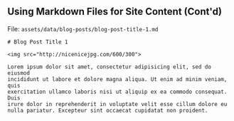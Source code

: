 ##  Using Markdown Files for Site Content (Cont'd)

File: `assets/data/blog-posts/blog-post-title-1.md`

    # Blog Post Title 1
    
    <img src="http://nicenicejpg.com/600/300">
    
    Lorem ipsum dolor sit amet, consectetur adipisicing elit, sed do eiusmod  
    incididunt ut labore et dolore magna aliqua. Ut enim ad minim veniam, quis  
    exercitation ullamco laboris nisi ut aliquip ex ea commodo consequat. Duis  
    irure dolor in reprehenderit in voluptate velit esse cillum dolore eu 
    nulla pariatur. Excepteur sint occaecat cupidatat non proident.


